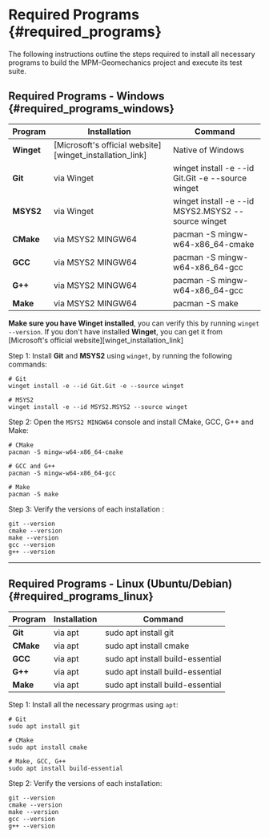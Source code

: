 # Required Programs {#required_programs}

The following instructions outline the steps required to install all necessary programs to build the MPM-Geomechanics project and execute its test suite.

## Required Programs - Windows {#required_programs_windows}

| Program    | Installation                                             | Command                                            |
| ---------- | -------------------------------------------------------- | -------------------------------------------------- |
| **Winget** | [Microsoft's official website][winget_installation_link] | Native of Windows                                  |
| **Git**    | via Winget                                               | winget install -e --id Git.Git -e --source winget  |
| **MSYS2**  | via Winget                                               | winget install -e --id MSYS2.MSYS2 --source winget |
| **CMake**  | via MSYS2 MINGW64                                        | pacman -S mingw-w64-x86_64-cmake                   |
| **GCC**    | via MSYS2 MINGW64                                        | pacman -S mingw-w64-x86_64-gcc                     |
| **G++**    | via MSYS2 MINGW64                                        | pacman -S mingw-w64-x86_64-gcc                     |
| **Make**   | via MSYS2 MINGW64                                        | pacman -S make                                     |

**Make sure you have Winget installed**, you can verify this by running `winget --version`. If you don't have installed **Winget**, you can get it from [Microsoft's official website][winget_installation_link]

Step 1: Install **Git** and **MSYS2** using `winget`, by running the following commands:

```
# Git
winget install -e --id Git.Git -e --source winget

# MSYS2
winget install -e --id MSYS2.MSYS2 --source winget
```

Step 2: Open the `MSYS2 MINGW64` console and install CMake, GCC, G++ and Make:

```
# CMake
pacman -S mingw-w64-x86_64-cmake

# GCC and G++
pacman -S mingw-w64-x86_64-gcc

# Make
pacman -S make
```

Step 3: Verify the versions of each installation :

```
git --version
cmake --version
make --version 
gcc --version   
g++ --version   
```
---
## Required Programs - Linux (Ubuntu/Debian) {#required_programs_linux}

| Program   | Installation | Command                          |
| --------- | ------------ | -------------------------------- |
| **Git**   | via apt      | sudo apt install git             |
| **CMake** | via apt      | sudo apt install cmake           |
| **GCC**   | via apt      | sudo apt install build-essential |
| **G++**   | via apt      | sudo apt install build-essential |
| **Make**  | via apt      | sudo apt install build-essential |

Step 1: Install all the necessary progrmas using `apt`:

```
# Git
sudo apt install git

# CMake
sudo apt install cmake

# Make, GCC, G++
sudo apt install build-essential
```

Step 2: Verify the versions of each installation:

```
git --version
cmake --version
make --version 
gcc --version   
g++ --version   
```